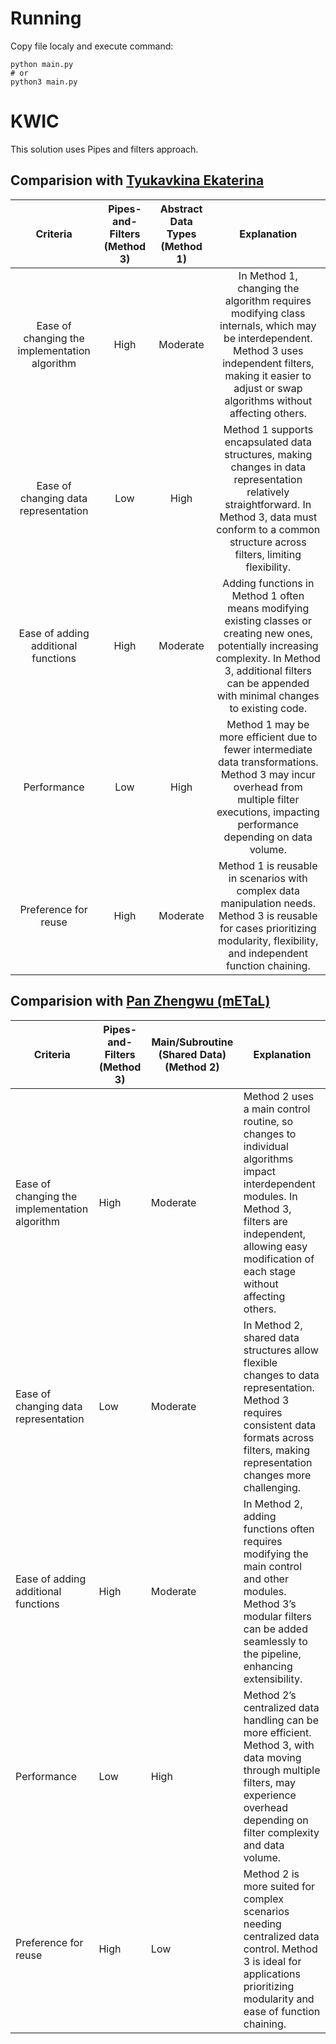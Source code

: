# Running

Copy file localy and execute command:

```
python main.py
# or
python3 main.py
```

# KWIC

This solution uses Pipes and filters approach.

## Comparision with [Tyukavkina Ekaterina](https://github.com/kae4ka/asd-project/blob/main/task_8/Tyukavkina%20Ekaterina/kwic.ipynb) 

|                    Criteria                   |  Pipes-and-Filters (Method 3)  | Abstract Data Types (Method 1) |                                                                                                     Explanation                                                                                                     |
|:---------------------------------------------:|:------------------------------:|:------------------------------:|:-------------------------------------------------------------------------------------------------------------------------------------------------------------------------------------------------------------------:|
| Ease of changing the implementation algorithm | High                           | Moderate                       | In Method 1, changing the algorithm requires modifying class internals, which may be interdependent. Method 3 uses independent filters, making it easier to adjust or swap algorithms without affecting others.     |
| Ease of changing data representation          | Low                            | High                       | Method 1 supports encapsulated data structures, making changes in data representation relatively straightforward. In Method 3, data must conform to a common structure across filters, limiting flexibility.        |
| Ease of adding additional functions           | High                           | Moderate                       | Adding functions in Method 1 often means modifying existing classes or creating new ones, potentially increasing complexity. In Method 3, additional filters can be appended with minimal changes to existing code. |
| Performance                                   | Low                            | High                       | Method 1 may be more efficient due to fewer intermediate data transformations. Method 3 may incur overhead from multiple filter executions, impacting performance depending on data volume.                         |
| Preference for reuse                          | High                           | Moderate                            | Method 1 is reusable in scenarios with complex data manipulation needs. Method 3 is reusable for cases prioritizing modularity, flexibility, and independent function chaining.                                     |

## Comparision with [Pan Zhengwu (mETaL)](https://github.com/abrosov-sergey/Micro-SD/blob/main/Tasks/task8/Pan%20Zhengwu/Problem%20A/kwic.py) 

| Criteria                                      | Pipes-and-Filters (Method 3) | Main/Subroutine (Shared Data) (Method 2) | Explanation                                                                                                                                                                                                       |
|-----------------------------------------------|------------------------------|------------------------------------------|-------------------------------------------------------------------------------------------------------------------------------------------------------------------------------------------------------------------|
| Ease of changing the implementation algorithm | High                         | Moderate                                 | Method 2 uses a main control routine, so changes to individual algorithms impact interdependent modules. In Method 3, filters are independent, allowing easy modification of each stage without affecting others. |
| Ease of changing data representation          | Low                          | Moderate                                 | In Method 2, shared data structures allow flexible changes to data representation. Method 3 requires consistent data formats across filters, making representation changes more challenging.                      |
| Ease of adding additional functions           | High                         | Moderate                                 | In Method 2, adding functions often requires modifying the main control and other modules. Method 3’s modular filters can be added seamlessly to the pipeline, enhancing extensibility.                           |
| Performance                                   | Low                          | High                                 | Method 2’s centralized data handling can be more efficient. Method 3, with data moving through multiple filters, may experience overhead depending on filter complexity and data volume.                          |
| Preference for reuse                          | High                         | Low                                      | Method 2 is more suited for complex scenarios needing centralized data control. Method 3 is ideal for applications prioritizing modularity and ease of function chaining.                                         |

